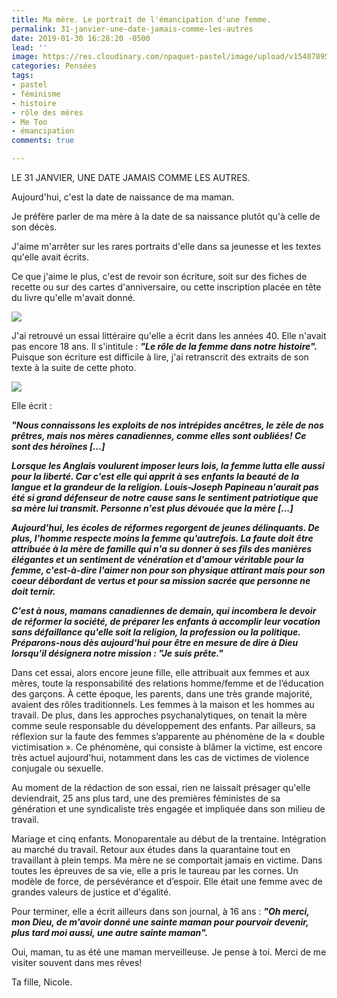 ```yaml
---
title: Ma mère. Le portrait de l'émancipation d'une femme.
permalink: 31-janvier-une-date-jamais-comme-les-autres
date: 2019-01-30 16:28:20 -0500
lead: ''
image: https://res.cloudinary.com/npaquet-pastel/image/upload/v1548789522/16938466_1866072356995336_5038382496306003994_n.jpg
categories: Pensées
tags:
- pastel
- féminisme
- histoire
- rôle des mères
- Me Too
- émancipation
comments: true

---
```

LE 31 JANVIER, UNE DATE JAMAIS COMME LES AUTRES.

Aujourd'hui, c'est la date de naissance de ma maman.

Je préfère parler de ma mère à la date de sa naissance plutôt qu'à celle de son décès.

J'aime m'arrêter sur les rares portraits d'elle dans sa jeunesse et les textes qu'elle avait écrits.

Ce que j'aime le plus, c'est de revoir son écriture, soit sur des fiches de recette ou sur des cartes d'anniversaire, ou cette inscription placée en tête du livre qu'elle m'avait donné.

![](https://res.cloudinary.com/npaquet-pastel/image/upload/v1548790075/IMG_20190129_134118737.jpg)

J'ai retrouvé un essai littéraire qu'elle a écrit dans les années 40. Elle n'avait pas encore 18 ans. Il s'intitule : **_"Le rôle de la femme dans notre histoire"._** Puisque son écriture est difficile à lire, j'ai retranscrit des extraits de son texte à la suite de cette photo.

![](https://res.cloudinary.com/npaquet-pastel/image/upload/v1548791239/DSC09489.jpg)

Elle écrit :

**_"Nous connaissons les exploits de nos intrépides ancêtres, le zèle de nos prêtres, mais nos mères canadiennes, comme elles sont oubliées! Ce sont des héroïnes \[...\]_**

**_Lorsque les Anglais voulurent imposer leurs lois, la femme lutta elle aussi pour la liberté. Car c'est elle qui apprit à ses enfants la beauté de la langue et la grandeur de la religion. Louis-Joseph Papineau n'aurait pas été si grand défenseur de notre cause sans le sentiment patriotique que sa mère lui transmit. Personne n'est plus dévouée que la mère \[...\]_**

**_Aujourd'hui, les écoles de réformes regorgent de jeunes délinquants. De plus, l'homme respecte moins la femme qu'autrefois. La faute doit être attribuée à la mère de famille qui n'a su donner à ses fils des manières élégantes et un sentiment de vénération et d'amour véritable pour la femme, c'est-à-dire l'aimer non pour son physique attirant mais pour son coeur débordant de vertus et pour sa mission sacrée que personne ne doit ternir._**

**_C'est à nous, mamans canadiennes de demain, qui incombera le devoir de réformer la société, de préparer les enfants à accomplir leur vocation sans défaillance qu'elle soit la religion, la profession ou la politique. Préparons-nous dès aujourd'hui pour être en mesure de dire à Dieu lorsqu'il désignera notre mission : "Je suis prête."_**

Dans cet essai, alors encore jeune fille, elle attribuait aux femmes et aux mères, toute la responsabilité des relations homme/femme et de l’éducation des garçons. À cette époque, les parents, dans une très grande majorité, avaient des rôles traditionnels. Les femmes à la maison et les hommes au travail. De plus, dans les approches psychanalytiques, on tenait la mère comme seule responsable du développement des enfants. Par ailleurs, sa réflexion sur la faute des femmes s’apparente au phénomène de la « double victimisation ». Ce phénomène, qui consiste à blâmer la victime, est encore très actuel aujourd'hui, notamment dans les cas de victimes de violence conjugale ou sexuelle.

Au moment de la rédaction de son essai, rien ne laissait présager qu'elle deviendrait, 25 ans plus tard, une des premières féministes de sa génération et une syndicaliste très engagée et impliquée dans son milieu de travail.

Mariage et cinq enfants. Monoparentale au début de la trentaine. Intégration au marché du travail. Retour aux études dans la quarantaine tout en travaillant à plein temps. Ma mère ne se comportait jamais en victime. Dans toutes les épreuves de sa vie, elle a pris le taureau par les cornes. Un modèle de force, de persévérance et d’espoir. Elle était une femme avec de grandes valeurs de justice et d'égalité.

Pour terminer, elle a écrit ailleurs dans son journal, à 16 ans : **_"Oh merci, mon Dieu, de m'avoir donné une sainte maman pour pourvoir devenir, plus tard moi aussi, une autre sainte maman"._**

Oui, maman, tu as été une maman merveilleuse. Je pense à toi. Merci de me visiter souvent dans mes rêves!

Ta fille, Nicole.
